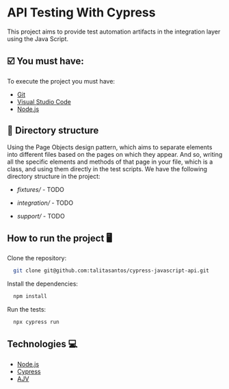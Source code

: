 
# API Testing With Cypress

This project aims to provide test automation artifacts in the integration layer using the Java Script.

## ☑️ You must have:

To execute the project you must have:

- [Git](https://git-scm.com/)
- [Visual Studio Code](https://code.visualstudio.com/)
- [Node.js](https://nodejs.org/en/)

## 📁 Directory structure

Using the Page Objects design pattern, which aims to separate elements into different files based on the pages on which they appear. And so, writing all the specific elements and methods of that page in your file, which is a class, and using them directly in the test scripts. We have the following directory structure in the project:

- *fixtures/* - TODO

- *integration/* - TODO

- *support/* - TODO

## How to run the project 🖥️

Clone the repository:

```bash
  git clone git@github.com:talitasantos/cypress-javascript-api.git
```

Install the dependencies:
```bash
  npm install
```

Run the tests:
```bash
  npx cypress run
```

## Technologies 💻

- [Node.js](https://nodejs.org/en/)
- [Cypress](https://www.cypress.io/)
- [AJV](https://ajv.js.org/)
